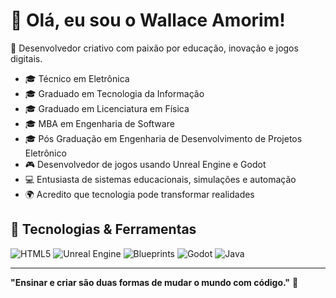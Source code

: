 
# 👋 Olá, eu sou o Wallace Amorim!

🎯 Desenvolvedor criativo com paixão por educação, inovação e jogos digitais.

- 🎓 Técnico em Eletrônica
- 🎓 Graduado em Tecnologia da Informação
- 🎓 Graduado em Licenciatura em Física
- 🎓 MBA em Engenharia de Software
- 🎓 Pós Graduação em Engenharia de Desenvolvimento de Projetos Eletrônico
- 🎮 Desenvolvedor de jogos usando Unreal Engine e Godot
- 💻 Entusiasta de sistemas educacionais, simulações e automação
- 🌍 Acredito que tecnologia pode transformar realidades

## 🚀 Tecnologias & Ferramentas

![HTML5](https://img.shields.io/badge/HTML5-E34F26?style=flat&logo=html5&logoColor=white)
![Unreal Engine](https://img.shields.io/badge/Unreal-4.27-blue?style=flat&logo=unrealengine&logoColor=white)
![Blueprints](https://img.shields.io/badge/Blueprints-VisualScripting-blueviolet)
![Godot](https://img.shields.io/badge/Godot-Engine-478CBF)
![Java](https://img.shields.io/badge/Java-ED8B00?style=flat&logo=java&logoColor=white)

---

**"Ensinar e criar são duas formas de mudar o mundo com código."** 🚀